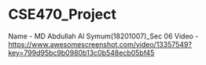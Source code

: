# CSE470_Project
Name - MD Abdullah Al Symum(18201007)_Sec 06
Video - https://www.awesomescreenshot.com/video/13357549?key=799d95bc9b0980b13c0b548ecb05bf45
